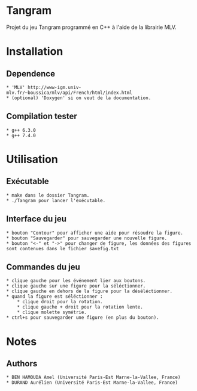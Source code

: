 Tangram
=======

Projet du jeu Tangram programmé en C++ à l'aide de la librairie MLV.

Installation
============

## Dependence
    * 'MLV' http://www-igm.univ-mlv.fr/~boussica/mlv/api/French/html/index.html
    * (optional) 'Doxygen' si on veut de la documentation.

## Compilation tester
    * g++ 6.3.0
    * g++ 7.4.0

Utilisation
===========

## Exécutable
    * make dans le dossier Tangram.
    * ./Tangram pour lancer l'exécutable.

## Interface du jeu
	* bouton "Contour" pour afficher une aide pour résoudre la figure.
	* bouton "Sauvegarder" pour sauvegarder une nouvelle figure.
	* bouton "<-" et "->" pour changer de figure, les données des figures sont contenues dans le fichier savefig.txt

## Commandes du jeu
	* clique gauche pour les événement lier aux boutons.
	* clique gauche sur une figure pour la séléctionner.
	* clique gauche en dehors de la figure pour la déséléctionner.
	* quand la figure est séléctionner :
		* clique droit pour la rotation.
		* clique gauche + droit pour la rotation lente.
		* clique molette symétrie.
	* ctrl+s pour sauvegarder une figure (en plus du bouton).


Notes
=====

## Authors
    * BEN HAMOUDA Amel (Université Paris-Est Marne-la-Vallee, France)
    * DURAND Aurélien (Université Paris-Est Marne-la-Vallee, France)

